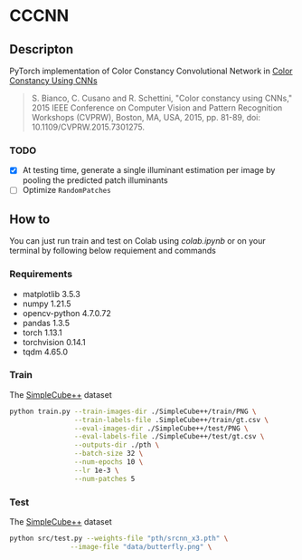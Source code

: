 # CCCNN
## Descripton
PyTorch implementation of Color Constancy Convolutional Network in [Color Constancy Using CNNs](https://arxiv.org/abs/1504.04548)

> S. Bianco, C. Cusano and R. Schettini, "Color constancy using CNNs," 2015 IEEE Conference on Computer Vision and Pattern Recognition Workshops (CVPRW), Boston, MA, USA, 2015, pp. 81-89, doi: 10.1109/CVPRW.2015.7301275.

### TODO
- [x] At testing time, generate a single illuminant estimation per image by pooling the predicted patch illuminants
- [ ] Optimize ```RandomPatches```

## How to
You can just run train and test on Colab using *colab.ipynb* or on your terminal by following below requiement and commands

### Requirements
- matplotlib                    3.5.3
- numpy                         1.21.5
- opencv-python                 4.7.0.72
- pandas                        1.3.5
- torch                         1.13.1
- torchvision                   0.14.1
- tqdm                          4.65.0

### Train
The [SimpleCube++](https://github.com/Visillect/CubePlusPlus) dataset

```bash
python train.py --train-images-dir ./SimpleCube++/train/PNG \
                --train-labels-file .SimpleCube++/train/gt.csv \
                --eval-images-dir ./SimpleCube++/test/PNG \
                --eval-labels-file ./SimpleCube++/test/gt.csv \
                --outputs-dir ./pth \
                --batch-size 32 \
                --num-epochs 10 \
                --lr 1e-3 \
                --num-patches 5
```

### Test
The [SimpleCube++](https://github.com/Visillect/CubePlusPlus) dataset

```bash
python src/test.py --weights-file "pth/srcnn_x3.pth" \
               --image-file "data/butterfly.png" \
```
